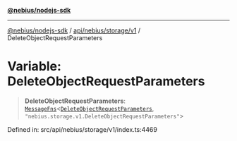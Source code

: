 [**@nebius/nodejs-sdk**](../../../../../README.md)

---

[@nebius/nodejs-sdk](../../../../../README.md) / [api/nebius/storage/v1](../README.md) / DeleteObjectRequestParameters

# Variable: DeleteObjectRequestParameters

> **DeleteObjectRequestParameters**: [`MessageFns`](../../../../../runtime/protos/core/interfaces/MessageFns.md)\<[`DeleteObjectRequestParameters`](../interfaces/DeleteObjectRequestParameters.md), `"nebius.storage.v1.DeleteObjectRequestParameters"`\>

Defined in: src/api/nebius/storage/v1/index.ts:4469
